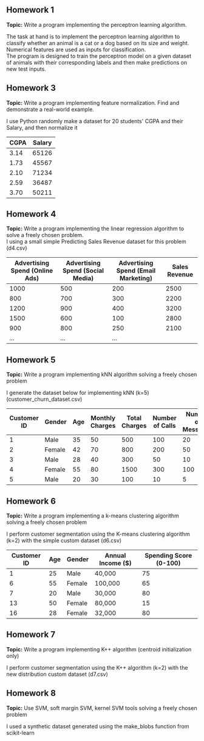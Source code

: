 ## Homework 1
**Topic:** Write a program implementing the perceptron learning algorithm.

The task at hand is to implement the perceptron learning algorithm to classify whether an animal is a cat or a dog based on its size and weight.\
Numerical features are used as inputs for classification.\
The program is designed to train the perceptron model on a given dataset of animals with their corresponding labels and then make predictions on new test inputs. 

## Homework 3
**Topic:** Write a program implementing feature normalization. Find and demonstrate a real-world example.

I use Python randomly make a dataset for  20 students' CGPA and their Salary, and then normalize it

| CGPA | Salary |
|------|--------|
| 3.14 | 65126  |
| 1.73 | 45567  |
| 2.10 | 71234  |
| 2.59 | 36487  |
| 3.70 | 50211  |

## Homework 4
**Topic:** Write a program implementing the linear regression algorithm to solve a freely chosen problem.\
I using a small simple Predicting Sales Revenue dataset for this problem (d4.csv)

| Advertising Spend (Online Ads) | Advertising Spend (Social Media) | Advertising Spend (Email Marketing) | Sales Revenue |
|-------------------------------|----------------------------------|------------------------------------|---------------|
| 1000                          | 500                              | 200                                | 2500          |
| 800                           | 700                              | 300                                | 2200          |
| 1200                          | 900                              | 400                                | 3200          |
| 1500                          | 600                              | 100                                | 2800          |
| 900                           | 800                              | 250                                | 2100          |
| ...                           | ...                              | ...                     

## Homework 5
**Topic:** Write a program implementing kNN algorithm solving a freely chosen problem

I generate the dataset below for implementing kNN (k=5)  (customer_churn_dataset.csv)

| Customer ID | Gender | Age | Monthly Charges | Total Charges | Number of Calls | Number of Messages | Churn |
|-------------|--------|-----|----------------|---------------|-----------------|--------------------|-------|
| 1           | Male   | 35  | 50             | 500           | 100             | 20                 | 0     |
| 2           | Female | 42  | 70             | 800           | 200             | 50                 | 1     |
| 3           | Male   | 28  | 40             | 300           | 50              | 10                 | 0     |
| 4           | Female | 55  | 80             | 1500          | 300             | 100                | 1     |
| 5           | Male   | 20  | 30             | 100           | 10              | 5                  | 0     |

## Homework 6
**Topic:** Write a program implementing a k-means clustering algorithm solving a freely chosen problem

I perform customer segmentation using the K-means clustering algorithm (k=2) with the simple custom dataset (d6.csv)

| Customer ID | Age | Gender | Annual Income ($) | Spending Score (0-100) |
|-------------|-----|--------|-------------------|-----------------------|
| 1           | 25  | Male   | 40,000            | 75                    |
| 6           | 55  | Female | 100,000           | 65                    |
| 7           | 20  | Male   | 30,000            | 80                    |
| 13          | 50  | Female | 80,000            | 15                    |
| 16          | 28  | Female | 32,000            | 80                    |

## Homework 7
**Topic:** Write a program implementing K++ algorithm (centroid initialization only)

I perform customer segmentation using the K++ algorithm (k=2) with the new distribution custom dataset (d7.csv)

## Homework 8
**Topic:** Use SVM, soft margin SVM, kernel SVM tools solving a freely chosen problem

I used a synthetic dataset generated using the make_blobs function from scikit-learn
